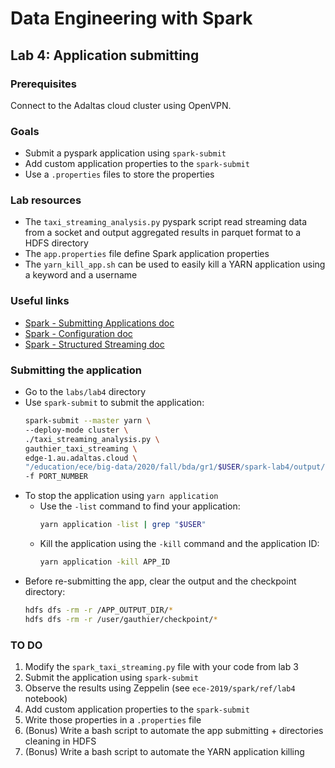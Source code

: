 # Data Engineering with Spark

## Lab 4: Application submitting

### Prerequisites

Connect to the Adaltas cloud cluster using OpenVPN.

### Goals

- Submit a pyspark application using `spark-submit`
- Add custom application properties to the `spark-submit`
- Use a `.properties` files to store the properties

### Lab resources

- The `taxi_streaming_analysis.py` pyspark script read streaming data from a socket and output aggregated results in parquet format to a HDFS directory
- The `app.properties` file define Spark application properties
- The `yarn_kill_app.sh` can be used to easily kill a YARN application using a keyword and a username

### Useful links

- [Spark - Submitting Applications doc](https://spark.apache.org/docs/2.3.2/submitting-applications.html)
- [Spark - Configuration doc](https://spark.apache.org/docs/2.3.2/configuration.html)
- [Spark - Structured Streaming doc](http://spark.apache.org/docs/2.3.2/structured-streaming-programming-guide.html)

### Submitting the application

- Go to the `labs/lab4` directory
- Use `spark-submit` to submit the application:
  ```bash
  spark-submit --master yarn \
  --deploy-mode cluster \
  ./taxi_streaming_analysis.py \
  gauthier_taxi_streaming \
  edge-1.au.adaltas.cloud \
  "/education/ece/big-data/2020/fall/bda/gr1/$USER/spark-lab4/output/fares_metrics" \
  -f PORT_NUMBER
  ```
- To stop the application using `yarn application`
  - Use the `-list` command to find your application:
    ```bash
    yarn application -list | grep "$USER"
    ```
  - Kill the application using the `-kill` command and the application ID:
    ```bash
    yarn application -kill APP_ID
    ```
- Before re-submitting the app, clear the output and the checkpoint directory:
  ```bash
  hdfs dfs -rm -r /APP_OUTPUT_DIR/*
  hdfs dfs -rm -r /user/gauthier/checkpoint/*
  ```

### TO DO

1. Modify the `spark_taxi_streaming.py` file with your code from lab 3
2. Submit the application using `spark-submit`
3. Observe the results using Zeppelin (see `ece-2019/spark/ref/lab4` notebook)
4. Add custom application properties to the `spark-submit`
5. Write those properties in a `.properties` file
6. (Bonus) Write a bash script to automate the app submitting + directories cleaning in HDFS
7. (Bonus) Write a bash script to automate the YARN application killing
